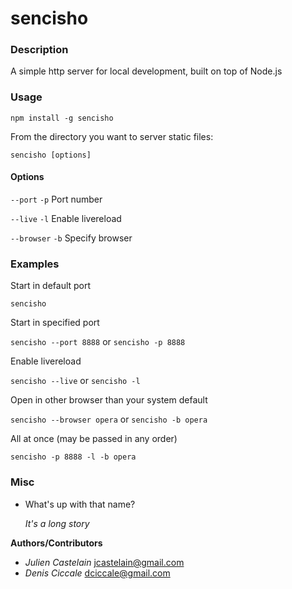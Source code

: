 # sencisho

### Description
A simple http server for local development, built on top of Node.js

### Usage
`npm install -g sencisho`

From the directory you want to server static files:

`sencisho [options]`

#### Options
`--port` `-p` Port number

`--live` `-l` Enable livereload

`--browser` `-b` Specify browser

### Examples
Start in default port

`sencisho`

Start in specified port

`sencisho --port 8888` or `sencisho -p 8888`

Enable livereload

`sencisho --live` or `sencisho -l`

Open in other browser than your system default

`sencisho --browser opera` or `sencisho -b opera`

All at once (may be passed in any order)

`sencisho -p 8888 -l -b opera`

### Misc
+ What's up with that name?

  *It's a long story*

**Authors/Contributors**

+ *Julien Castelain*  <jcastelain@gmail.com>
+ *Denis Ciccale*     <dciccale@gmail.com>
